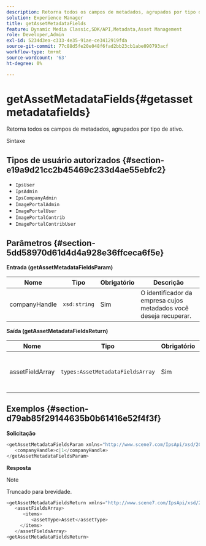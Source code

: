 ```yaml
---
description: Retorna todos os campos de metadados, agrupados por tipo de ativo.
solution: Experience Manager
title: getAssetMetadataFields
feature: Dynamic Media Classic,SDK/API,Metadata,Asset Management
role: Developer,Admin
exl-id: 5234d3ea-c333-4e35-91ae-ce3412919fda
source-git-commit: 77c88d5fe20e048f6fad2bb23cb1abe090793acf
workflow-type: tm+mt
source-wordcount: '63'
ht-degree: 0%

---
```


# getAssetMetadataFields{#getassetmetadatafields}

Retorna todos os campos de metadados, agrupados por tipo de ativo.

Sintaxe

## Tipos de usuário autorizados {#section-e19a9d21cc2b45469c233d4ae55ebfc2}

* `IpsUser`
* `IpsAdmin`
* `IpsCompanyAdmin`
* `ImagePortalAdmin`
* `ImagePortalUser`
* `ImagePortalContrib`
* `ImagePortalContribUser`

## Parâmetros {#section-5dd58970d61d4d4a928e36ffceca6f5e}

**Entrada (getAssetMetadataFieldsParam)**

| Nome | Tipo | Obrigatório | Descrição |
|---|---|---|---|
| companyHandle | `xsd:string` | Sim | O identificador da empresa cujos metadados você deseja recuperar. |

**Saída (getAssetMetadataFieldsReturn)**

| Nome | Tipo | Obrigatório | Descrição |
|---|---|---|---|
| assetFieldArray | `types:AssetMetadataFieldsArray` | Sim | Matriz de campos de metadados, por tipo de ativo. |

## Exemplos {#section-d79ab85f29144635b0b61416e52f4f3f}

**Solicitação**

```java
<getAssetMetadataFieldsParam xmlns="http://www.scene7.com/IpsApi/xsd/2009-07-31">
   <companyHandle>c|1</companyHandle>
</getAssetMetadataFieldsParam>
```

**Resposta**

>[!NOTE]
>
>Truncado para brevidade.

```java
<getAssetMetadataFieldsReturn xmlns="http://www.scene7.com/IpsApi/xsd/2009-07-31">
   <assetFieldsArray>
      <items>
         <assetType>Asset</assetType>
     </items>
   </assetFieldsArray>
<getAssetMetadataFieldsReturn>
```
